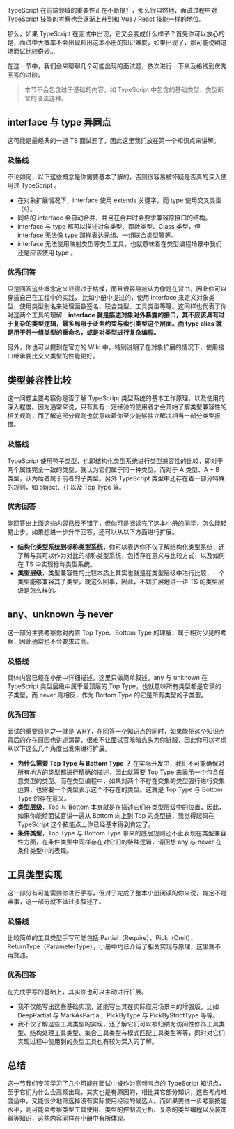 TypeScript 在前端领域的重要性正在不断提升，那么很自然地，面试过程中对 TypeScript 技能的考察也会逐渐上升到和 Vue / React 技能一样的地位。

那么，如果 TypeScript 在面试中出现，它又会变成什么样子？首先你可以放心的是，面试中大概率不会出现超出这本小册的知识难度，如果出现了，那可能说明这场面试比较奇妙...

在这一节中，我们会来聊聊几个可能出现的面试题，依次进行一下从及格线到优秀回答的进阶。

> 本节不会包含过于基础的内容，如 TypeScript 中包含的基础类型、类型断言的语法这种。

## interface 与 type 异同点

这可能是最经典的一道 TS 面试题了，因此这里我们放在第一个知识点来讲解。

### 及格线

不论如何，以下这些概念是你需要基本了解的，否则很容易被怀疑是否真的深入使用过 TypeScript 。

- 在对象扩展情况下，interface 使用 extends 关键字，而 type 使用交叉类型（`&`）。
- 同名的 interface 会自动合并，并且在合并时会要求兼容原接口的结构。
- interface 与 type 都可以描述对象类型、函数类型、Class 类型，但 interface 无法像 type 那样表达元组、一组联合类型等等。
- interface 无法使用映射类型等类型工具，也就意味着在类型编程场景中我们还是应该使用 type 。

### 优秀回答

只是回答这些概念定义显得过于枯燥，而且很容易被认为像是在背书，因此你可以穿插自己在工程中的实践， 比如小册中提过的，使用 interface 来定义对象类型，使用类型别名来处理函数签名、联合类型、工具类型等等。这同样也代表了你对这两个工具的理解：**interface 就是描述对象对外暴露的接口，其不应该具有过于复杂的类型逻辑，最多局限于泛型约束与索引类型这个层面。而 type alias 就是用于将一组类型的重命名，或是对类型进行复杂编程。**

另外，你也可以提到在官方的 Wiki 中，特别说明了在对象扩展的情况下，使用接口继承要比交叉类型的性能更好。

## 类型兼容性比较

这一问题主要考察你是否了解 TypeScript 类型系统的基本工作原理，以及使用的深入程度。因为通常来说，只有具有一定经验的使用者才会开始了解类型兼容性的相关规则，而了解这部分规则也就意味着你至少能够独立解决相当一部分类型报错。

### 及格线

TypeScript 使用鸭子类型，也即结构化类型系统进行类型兼容性的比较，即对于两个属性完全一致的类型，就认为它们属于同一种类型。而对于 A 类型、A + B 类型，认为后者属于前者的子类型。另外 TypeScript 类型中还存在着一部分特殊的规则，如 object、{} 以及 Top Type 等。

### 优秀回答

能回答出上面这些内容已经不错了，但你可是阅读完了这本小册的同学，怎么能轻易止步。如果想进一步升华回答，还可以从以下方面进行扩展。

- **结构化类型系统到标称类型系统**，你可以表达你不仅了解结构化类型系统，还了解与其可以作为对比的标称类型系统，包括存在意义与比较方式，以及如何在 TS 中实现标称类型系统。
- **类型层级**，类型兼容性的比较本质上其实也就是在类型层级中进行比较，一个类型能够兼容其子类型，就这么回事，因此，不妨扩展地讲一讲 TS 的类型层级是怎么样的。

## any、unknown 与 never

这一部分主要考察你对内置 Top Type、Bottom Type 的理解，属于相对少见的考察，因此通常也不会要求过高。

### 及格线

具体内容已经在小册中详细描述，这里只做简单叙述。any 与 unknown 在 TypeScript 类型层级中属于最顶层的 Top Type，也就意味所有类型都是它俩的子类型。而 never 则相反，作为 Bottom Type 的它是所有类型的子类型。

### 优秀回答

面试的重要原则之一就是 WHY，在回答一个知识点的同时，如果能把这个知识点背后的存在原因也讲述清楚，很难不让面试官暗暗点头为你折服，因此你可以考虑从以下这么几个角度出发来进行扩展。

- **为什么需要 Top Type 与 Bottom Type ？** 在实际开发中，我们不可能确保对所有地方的类型都进行精确的描述，因此就需要 Top Type 来表示一个包含任意类型的类型。而在类型编程中，如果对两个不存在交集的类型强行进行交集运算，也需要一个类型表示这个不存在的类型。这就是 Top Type 与 Bottom Type 的存在意义。
- **类型层级**，Top 与 Bottom 本身就是在描述它们在类型层级中的位置，因此，如果你能给面试官讲一遍从 Bottom 向上到 Top 的类型链，我觉得起码在 TypeScript 这个技能点上你已经基本得到肯定了。
- **条件类型**，Top Type 与 Bottom Type 带来的底层规则还不止表现在类型兼容性方面，在条件类型中同样存在对它们的特殊逻辑，请回想 any 与 never 在条件类型中的表现。

## 工具类型实现

这一部分有可能需要你进行手写，但对于完成了整本小册阅读的你来说，肯定不是难事，这一部分就不做过多叙述了。

### 及格线

比较简单的工具类型手写可能包括 Partial（Require）、Pick（Omit）、ReturnType（ParameterType），小册中均已介绍了相关实现与原理，这里就不再赘述。

### 优秀回答

在完成手写的基础上，其实你也可以主动进行扩展。

- 我不仅能写出这些基础实现，还能写出其在实际应用场景中的增强版，比如 DeepPartial 与 MarkAsPartial，PickByType 与 PickByStrictType 等等。
- 我不仅了解这些工具类型的实现，还了解它们可以被归纳为访问性修饰工具类型、结构处理工具类型、集合工具类型与模式匹配工具类型等等，同时对它们实现过程中使用到的类型工具也有较为深入的了解。

## 总结

这一节我们专项学习了几个可能在面试中被作为高频考点的 TypeScript 知识点，至于它们为什么会高频出现，其实也是有原因的，相比其它部分知识，这些考点难度适中，又能很少地筛选掉没有实际使用经验的候选人。而如果要进一步考察技能水平，则可能会考察类型工具使用、类型的控制流分析、复杂的类型编程以及装饰器等知识，这些内容同样在小册中有所体现。
